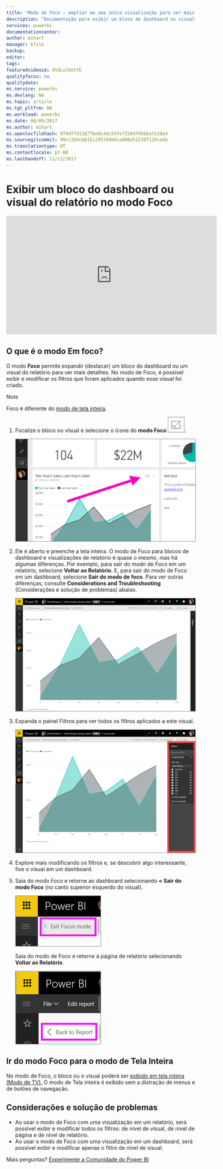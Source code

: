 ```yaml
---
title: "Modo de Foco – ampliar em uma única visualização para ver mais detalhes."
description: "Documentação para exibir um bloco de dashboard ou visualizações de relatório do Power BI em modo de Foco, também conhecido como Pop-out."
services: powerbi
documentationcenter: 
author: mihart
manager: kfile
backup: 
editor: 
tags: 
featuredvideoid: dtdLul6otYE
qualityfocus: no
qualitydate: 
ms.service: powerbi
ms.devlang: NA
ms.topic: article
ms.tgt_pltfrm: NA
ms.workload: powerbi
ms.date: 08/09/2017
ms.author: mihart
ms.openlocfilehash: 079d7f911677be9c44c54fe732847456ba7e10e4
ms.sourcegitcommit: 99cc3b9cb615c2957dde6ca908a51238f129cebb
ms.translationtype: HT
ms.contentlocale: pt-BR
ms.lasthandoff: 11/13/2017
---
```

# <a name="display-a-dashboard-tile-or-report-visual-in-focus-mode"></a>Exibir um bloco do dashboard ou visual do relatório no modo Foco
<iframe width="560" height="315" src="https://www.youtube.com/embed/dtdLul6otYE" frameborder="0" allowfullscreen></iframe>


## <a name="what-is-focus-mode"></a>O que é o modo Em foco?
O modo ***Foco*** permite expandir (destacar) um bloco do dashboard ou um visual do relatório para ver mais detalhes.  No modo de Foco, é possível exibir e modificar os filtros que foram aplicados quando esse visual foi criado.  

> [!NOTE]
> Foco é diferente do [modo de tela inteira](service-tile-fullscreen-mode.md).
> 
> 

1. Focalize o bloco ou visual e selecione o ícone do **modo Foco** ![](media/service-focus-mode/pbi_popout.jpg).  
   
   ![](media/service-focus-mode/power-bi-hover-focus.png)
2. Ele é aberto e preenche a tela inteira. O modo de Foco para blocos de dashboard e visualizações de relatório é quase o mesmo, mas há algumas diferenças. Por exemplo, para sair do modo de Foco em um relatório, selecione **Voltar ao Relatório**. E, para sair do modo de Foco em um dashboard, selecione **Sair do modo de foco**. Para ver outras diferenças, consulte **Considerations and Troubleshooting** (Considerações e solução de problemas) abaixo.
   
   ![](media/service-focus-mode/power-bi-display-focus-newer2.png)
3. Expanda o painel Filtros para ver todos os filtros aplicados a este visual.
   
   ![](media/service-focus-mode/power-bi-display-focus-filters.png)
4. Explore mais modificando os filtros e, se descobrir algo interessante, fixe o visual em um dashboard.   
5. Saia do modo Foco e retorne ao dashboard selecionando **< Sair do modo Foco** (no canto superior esquerdo do visual).
   
    ![](media/service-focus-mode/power-bi-exit-focus.png)    
   
    Saia do modo de Foco e retorne à página de relatório selecionando **Voltar ao Relatório**.    
   
    ![](media/service-focus-mode/power-bi-exit-focus-report.png)

## <a name="go-from-focus-mode-to-full-screen-mode"></a>Ir do modo Foco para o modo de Tela Inteira
No modo de Foco, o bloco ou o visual poderá ser [exibido em tela inteira (Modo de TV).](service-tile-fullscreen-mode.md) O modo de Tela inteira é exibido sem a distração de menus e de botões de navegação.

## <a name="considerations-and-troubleshooting"></a>Considerações e solução de problemas
* Ao usar o modo de Foco com uma visualização em um relatório, será possível exibir e modificar todos os filtros: de nível de visual, de nível de página e de nível de relatório.    
* Ao usar o modo de Foco com uma visualização em um dashboard, será possível exibir e modificar apenas o filtro de nível de visual.

Mais perguntas? [Experimente a Comunidade do Power BI](http://community.powerbi.com/)

